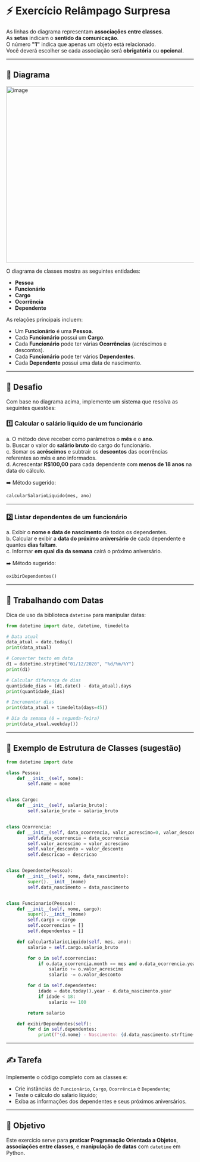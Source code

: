 # ⚡ Exercício Relâmpago Surpresa

As linhas do diagrama representam **associações entre classes**.  
As **setas** indicam o **sentido da comunicação**.  
O número **"1"** indica que apenas um objeto está relacionado.  
Você deverá escolher se cada associação será **obrigatória** ou **opcional**.

---

## 📘 Diagrama

<img width="913" height="473" alt="image" src="https://github.com/user-attachments/assets/ab05d8a5-0576-467d-91b7-69732bb1d6e9" />

O diagrama de classes mostra as seguintes entidades:

- **Pessoa**
- **Funcionário**
- **Cargo**
- **Ocorrência**
- **Dependente**

As relações principais incluem:
- Um **Funcionário** é uma **Pessoa**.
- Cada **Funcionário** possui um **Cargo**.
- Cada **Funcionário** pode ter várias **Ocorrências** (acréscimos e descontos).
- Cada **Funcionário** pode ter vários **Dependentes**.
- Cada **Dependente** possui uma data de nascimento.

---

## 🧩 Desafio

Com base no diagrama acima, implemente um sistema que resolva as seguintes questões:

### 1️⃣ Calcular o salário líquido de um funcionário

a. O método deve receber como parâmetros o **mês** e o **ano**.  
b. Buscar o valor do **salário bruto** do cargo do funcionário.  
c. Somar os **acréscimos** e subtrair os **descontos** das ocorrências referentes ao mês e ano informados.  
d. Acrescentar **R$100,00** para cada dependente com **menos de 18 anos** na data do cálculo.  

➡️ Método sugerido:  
```python
calcularSalarioLiquido(mes, ano)
```

---

### 2️⃣ Listar dependentes de um funcionário

a. Exibir o **nome e data de nascimento** de todos os dependentes.  
b. Calcular e exibir a **data do próximo aniversário** de cada dependente e quantos **dias faltam**.  
c. Informar **em qual dia da semana** cairá o próximo aniversário.

➡️ Método sugerido:  
```python
exibirDependentes()
```

---

## 🧮 Trabalhando com Datas

Dica de uso da biblioteca `datetime` para manipular datas:

```python
from datetime import date, datetime, timedelta

# Data atual
data_atual = date.today()
print(data_atual)

# Converter texto em data
d1 = datetime.strptime("01/12/2020", "%d/%m/%Y")
print(d1)

# Calcular diferença de dias
quantidade_dias = (d1.date() - data_atual).days
print(quantidade_dias)

# Incrementar dias
print(data_atual + timedelta(days=45))

# Dia da semana (0 = segunda-feira)
print(data_atual.weekday())
```

---

## 📎 Exemplo de Estrutura de Classes (sugestão)

```python
from datetime import date

class Pessoa:
    def __init__(self, nome):
        self.nome = nome


class Cargo:
    def __init__(self, salario_bruto):
        self.salario_bruto = salario_bruto


class Ocorrencia:
    def __init__(self, data_ocorrencia, valor_acrescimo=0, valor_desconto=0, descricao=""):
        self.data_ocorrencia = data_ocorrencia
        self.valor_acrescimo = valor_acrescimo
        self.valor_desconto = valor_desconto
        self.descricao = descricao


class Dependente(Pessoa):
    def __init__(self, nome, data_nascimento):
        super().__init__(nome)
        self.data_nascimento = data_nascimento


class Funcionario(Pessoa):
    def __init__(self, nome, cargo):
        super().__init__(nome)
        self.cargo = cargo
        self.ocorrencias = []
        self.dependentes = []

    def calcularSalarioLiquido(self, mes, ano):
        salario = self.cargo.salario_bruto

        for o in self.ocorrencias:
            if o.data_ocorrencia.month == mes and o.data_ocorrencia.year == ano:
                salario += o.valor_acrescimo
                salario -= o.valor_desconto

        for d in self.dependentes:
            idade = date.today().year - d.data_nascimento.year
            if idade < 18:
                salario += 100

        return salario

    def exibirDependentes(self):
        for d in self.dependentes:
            print(f"{d.nome} - Nascimento: {d.data_nascimento.strftime('%d/%m/%Y')}")
```

---

## ✍️ Tarefa

Implemente o código completo com as classes e:
- Crie instâncias de `Funcionário`, `Cargo`, `Ocorrência` e `Dependente`;
- Teste o cálculo do salário líquido;
- Exiba as informações dos dependentes e seus próximos aniversários.

---

## 🎯 Objetivo

Este exercício serve para **praticar Programação Orientada a Objetos**, **associações entre classes**, e **manipulação de datas** com `datetime` em Python.

